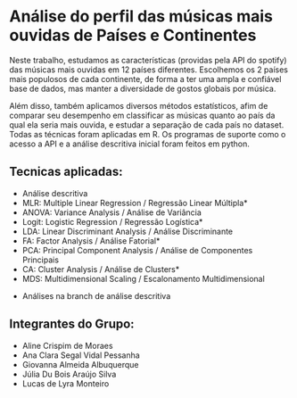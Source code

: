 # Análise do perfil das músicas mais ouvidas de Países e Continentes

Neste trabalho, estudamos as características (providas pela API do spotify) das músicas mais ouvidas em 12 países diferentes.
Escolhemos os 2 países mais populosos de cada continente, de forma a ter uma ampla e confiável base de dados, mas manter a diversidade de gostos globais por música.

Além disso, também aplicamos diversos métodos estatísticos, afim de comparar seu desempenho em classificar as músicas quanto ao país da qual ela seria mais ouvida, e estudar a separação de cada país no dataset.
Todas as técnicas foram aplicadas em R. Os programas de suporte como o acesso a API e a análise descritiva inicial foram feitos em python.

## Tecnicas aplicadas: 

- Análise descritiva
- MLR: Multiple Linear Regression / Regressão Linear Múltipla*
- ANOVA: Variance Analysis / Análise de Variância
- Logit: Logistic Regression / Regressão Logística*
- LDA: Linear Discriminant Analysis / Análise Discriminante
- FA: Factor Analysis / Análise Fatorial*
- PCA: Principal Component Analysis / Análise de Componentes Principais
- CA: Cluster Analysis / Análise de Clusters*
- MDS: Multidimensional Scaling / Escalonamento Multidimensional

* Análises na branch de análise descritiva

## Integrantes do Grupo:

- Aline Crispim de Moraes 
- Ana Clara Segal Vidal Pessanha 
- Giovanna Almeida Albuquerque 
- Júlia Du Bois Araújo Silva 
- Lucas de Lyra Monteiro 


